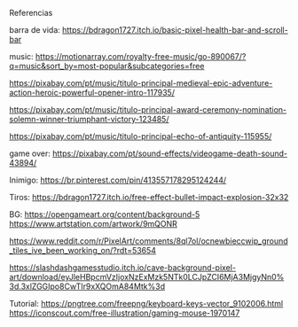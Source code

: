 Referencias

barra de vida:
https://bdragon1727.itch.io/basic-pixel-health-bar-and-scroll-bar

music:
https://motionarray.com/royalty-free-music/go-890067/?q=music&sort_by=most-popular&subcategories=free

https://pixabay.com/pt/music/titulo-principal-medieval-epic-adventure-action-heroic-powerful-opener-intro-117935/

https://pixabay.com/pt/music/titulo-principal-award-ceremony-nomination-solemn-winner-triumphant-victory-123485/

https://pixabay.com/pt/music/titulo-principal-echo-of-antiquity-115955/

game over:
https://pixabay.com/pt/sound-effects/videogame-death-sound-43894/

Inimigo:
https://br.pinterest.com/pin/413557178295124244/


Tiros:
https://bdragon1727.itch.io/free-effect-bullet-impact-explosion-32x32


BG:
https://opengameart.org/content/background-5
https://www.artstation.com/artwork/9mQONR

https://www.reddit.com/r/PixelArt/comments/8ql7ol/ocnewbieccwip_ground_tiles_ive_been_working_on/?rdt=53654

https://slashdashgamesstudio.itch.io/cave-background-pixel-art/download/eyJleHBpcmVzIjoxNzExMzk5NTk0LCJpZCI6MjA3MjgyNn0%3d.3xlZGGIpo8CwTIr9xXQOmA84Mtk%3d

Tutorial:
https://pngtree.com/freepng/keyboard-keys-vector_9102006.html
https://iconscout.com/free-illustration/gaming-mouse-1970147

